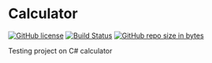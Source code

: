 # Calculator

[![GitHub license][license-badge]][license-badge-url]
[![Build Status][build-badge]][build-badge-url]
[![GitHub repo size in bytes][reposize-url]][repo-url]

Testing project on C# calculator

[license-badge]: https://img.shields.io/github/license/Bitluck/Calculator.svg
[license-badge-url]: https://github.com/Bitluck/Calculator/blob/master/LICENSE
[build-badge]: https://travis-ci.org/Bitluck/Calculator.svg?branch=master
[build-badge-url]: https://travis-ci.org/Bitluck/Calculator
[reposize-url]: https://img.shields.io/github/repo-size/Bitluck/Calculator.svg
[repo-url]: https://github.com/Bitluck/Calculator
